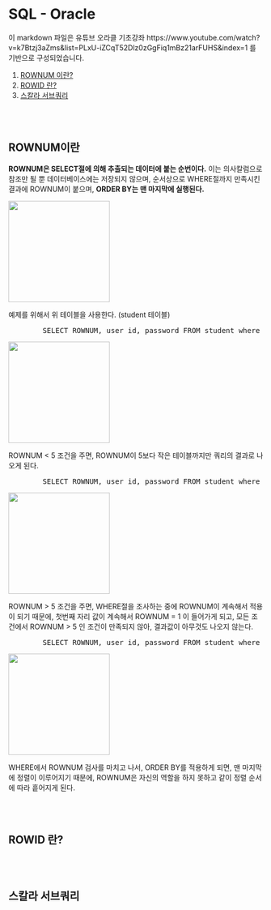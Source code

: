 <h1> SQL - Oracle </h1>
<p>
    이 markdown 파일은 유튜브 오라클 기초강좌 https://www.youtube.com/watch?v=k7Btzj3aZms&list=PLxU-iZCqT52Dlz0zGgFiq1mBz21arFUHS&index=1 를 기반으로 구성되었습니다.
</p>
<ol>
    <li> <a href="#1">ROWNUM 이란?</a></li>
    <li> <a href="#2">ROWID 란?</a></li>
    <li> <a href="#3">스칼라 서브쿼리</a></li>
</ol>
<br><br>
<h2 id="1"> ROWNUM이란 </h2>
<p>
    <strong>ROWNUM은 SELECT절에 의해 추출되는 데이터에 붙는 순번이다.</strong> 이는 의사칼럼으로 참조만 될 뿐 데이터베이스에는 저장되지 않으며, 순서상으로  WHERE절까지 만족시킨 결과에 ROWNUM이 붙으며, <strong>ORDER BY는 맨 마지막에 실행된다.</strong>
</p>
<img src="https://user-images.githubusercontent.com/61536109/123037606-e1161300-d429-11eb-8571-b961e02697a6.png" width="200px"></img>
<p> 예제를 위해서 위 테이블을 사용한다. (student 테이블)</p>
<pre>
        SELECT ROWNUM, user_id, password FROM student where ROWNUM < 5;
</pre>
<img src="https://user-images.githubusercontent.com/61536109/123038418-5504eb00-d42b-11eb-9b4e-db03a9cbb676.png" width="200px"></img>
<p>
    ROWNUM < 5 조건을 주면, ROWNUM이 5보다 작은 테이블까지만 쿼리의 결과로 나오게 된다.
</p>
<pre>
        SELECT ROWNUM, user_id, password FROM student where ROWNUM > 5;
</pre>
<img src="https://user-images.githubusercontent.com/61536109/123038421-56361800-d42b-11eb-9326-b479ae56d140.png" width="200px"></img>
<p>
    ROWNUM > 5 조건을 주면, WHERE절을 조사하는 중에 ROWNUM이 계속해서 적용이 되기 때문에, 첫번째 자리 값이 계속해서 ROWNUM = 1 이 들어가게 되고, 모든 조건에서 ROWNUM > 5 인 조건이 만족되지 않아, 결과값이 아무것도 나오지 않는다.
</p>
<pre>
        SELECT ROWNUM, user_id, password FROM student where ROWNUM < 5 ORDER BY PASSWORD DESC;
</pre>
<img src="https://user-images.githubusercontent.com/61536109/123038423-56ceae80-d42b-11eb-922f-278007b7f54a.png" width="200px"></img>
<p>
    WHERE에서 ROWNUM 검사를 마치고 나서, ORDER BY를 적용하게 되면, 맨 마지막에 정렬이 이루어지기 때문에, ROWNUM은 자신의 역할을 하지 못하고 같이 정렬  순서에 따라 흩어지게 된다.
</p>
<br><br>
<h2 id="2"> ROWID 란? </h2>
<br><br>
<h2 id="3"> 스칼라 서브쿼리 </h2>